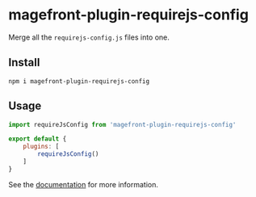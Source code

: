# magefront-plugin-requirejs-config

Merge all the `requirejs-config.js` files into one.

## Install

    npm i magefront-plugin-requirejs-config

## Usage

```js
import requireJsConfig from 'magefront-plugin-requirejs-config'

export default {
    plugins: [
        requireJsConfig()
    ]
}
```

See the [documentation](https://ubermanu.github.io/magefront/#/plugins/requirejs-config) for more information.
